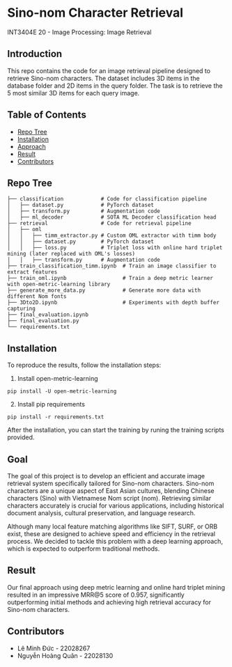 # Sino-nom Character Retrieval
INT3404E 20 - Image Processing: Image Retrieval
## Introduction
This repo contains the code for an image retrieval pipeline designed to retrieve Sino-nom characters. The dataset includes 3D items in the database folder and 2D items in the query folder. The task is to retrieve the 5 most similar 3D items for each query image.

## Table of Contents
- [Repo Tree](#repo-tree)
- [Installation](#installation)
- [Approach](#approach)
- [Result](#result)
- [Contributors](#contributors)
## Repo Tree
```
├── classification            # Code for classification pipeline
│   ├── dataset.py            # PyTorch dataset
│   ├── transform.py          # Augmentation code
│   ├── ml_decoder            # SOTA ML Decoder classification head
├── retrieval                 # Code for retrieval pipeline
│   ├── oml 
│   │   ├── timm_extractor.py # Custom OML extractor with timm body
│   │   ├── dataset.py        # PyTorch dataset
│   │   ├── loss.py           # Triplet loss with online hard triplet mining (later replaced with OML's losses)
│   │   ├── transform.py      # Augmentation code
├── train_classification_timm.ipynb  # Train an image classifier to extract features
├── train_oml.ipynb                  # Train a deep metric learner with open-metric-learning library
├── generate_more_data.py            # Generate more data with different Nom fonts
├── 3Dto2D.ipynb                     # Experiments with depth buffer capturing
├── final_evaluation.ipynb
├── final_evaluation.py
└── requirements.txt
```

## Installation
To reproduce the results, follow the installation steps:
1. Install open-metric-learning
```
pip install -U open-metric-learning
```
2. Install pip requirements
```
pip install -r requirements.txt
```

After the installation, you can start the training by runing the training scripts provided.



## Goal
The goal of this project is to develop an efficient and accurate image retrieval system specifically tailored for Sino-nom characters. Sino-nom characters are a unique aspect of East Asian cultures, blending Chinese characters (Sino) with Vietnamese Nom script (nom). Retrieving similar characters accurately is crucial for various applications, including historical document analysis, cultural preservation, and language research. 

Although many local feature matching algorithms like SIFT, SURF, or ORB exist, these are designed to achieve speed and efficiency in the retrieval process. We decided to tackle this problem with a deep learning approach, which is expected to outperform traditional methods.

<!-- The initial straightforward approach is to train a classifier to extract a feature vector from an input image, then use some distance function to calculate similarity of 2 images. Here's our benchmark results of different distance metrics:

|       | Euclidean | Cosine Similarity | KL Divergence | Cross Entropy |
|-------|-----------|-------------------|---------------|---------------|
| MRR@5 | 0.92      | 0.80              | 0.82          | 0.88          |

Euclidean Distance, though simple, proved to be the most effective. This result can be explained by the fact that cosine similarity is more suited for text, and probabilistic metrics significantly reduce the feature vector dimension, potentially failing to capture complex image features effectively.
### Metric Learning
![Metric learning pipeline](images/MetricLearning.png)

We improved our results by leveraging metric learning, which trains embedding vectors to be more representative. Similar positive samples have embedding vectors pulled closer together, while negative samples are pushed farther away.

We trained our model on triplet loss, which relies on three terms: an anchor, a positive sample, and a negative sample. The idea is to have the distance from the anchor to the positive sample be smaller than the distance to the negative sample.

![Triplet loss](images/triplet_loss.png)


We found that online triplet mining significantly speeds up training by mining the hardest triplets available in one batch. This approach yielded a final MRR@5 score of 0.957. -->

## Result
Our final approach using deep metric learning and online hard triplet mining resulted in an impressive MRR@5 score of 0.957, significantly outperforming initial methods and achieving high retrieval accuracy for Sino-nom characters.

## Contributors
- Lê Minh Đức - 22028267
- Nguyễn Hoàng Quân - 22028130
